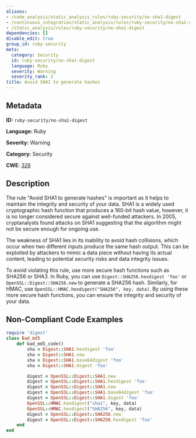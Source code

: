 ```yaml
---
aliases:
- /code_analysis/static_analysis_rules/ruby-security/no-sha1-digest
- /continuous_integration/static_analysis/rules/ruby-security/no-sha1-digest
- /static_analysis/rules/ruby-security/no-sha1-digest
dependencies: []
disable_edit: true
group_id: ruby-security
meta:
  category: Security
  id: ruby-security/no-sha1-digest
  language: Ruby
  severity: Warning
  severity_rank: 2
title: Avoid SHA1 to generate hashes
---
```

<!--  SOURCED FROM https://github.com/DataDog/datadog-static-analyzer-rule-docs -->


## Metadata
**ID:** `ruby-security/no-sha1-digest`

**Language:** Ruby

**Severity:** Warning

**Category:** Security

**CWE**: [328](https://cwe.mitre.org/data/definitions/328.html)

## Description
The rule "Avoid SHA1 to generate hashes" is important as it helps to maintain the integrity and security of your data. SHA1 is a widely used cryptographic hash function that produces a 160-bit hash value, however, it is no longer considered secure against well-funded attackers. In 2005, cryptanalysts found attacks on SHA1 suggesting that the algorithm might not be secure enough for ongoing use. 

The weakness of SHA1 lies in its inability to avoid hash collisions, which occur when two different inputs produce the same hash output. This can be exploited by attackers to mimic a data piece without having its actual content, leading to potential security risks and data integrity issues.

To avoid violating this rule, use more secure hash functions such as SHA256 or SHA3. In Ruby, you can use `Digest::SHA256.hexdigest 'foo'` or `OpenSSL::Digest::SHA256.new` to generate a SHA256 hash. Similarly, for HMAC, use `OpenSSL::HMAC.hexdigest("SHA256", key, data)`. By using these more secure hash functions, you can ensure the integrity and security of your data.

## Non-Compliant Code Examples
```ruby
require 'digest'
class Bad_md5
    def bad_md5_code()
        sha = Digest::SHA1.hexdigest 'foo'
        sha = Digest::SHA1.new
        sha = Digest::SHA1.base64digest 'foo'
        sha = Digest::SHA1.digest 'foo'

        digest = OpenSSL::Digest::SHA1.new
        digest = OpenSSL::Digest::SHA1.hexdigest 'foo'
        digest = OpenSSL::Digest::SHA1.new
        digest = OpenSSL::Digest::SHA1.base64digest 'foo'
        digest = OpenSSL::Digest::SHA1.digest 'foo'
        OpenSSL::HMAC.hexdigest("sha1", key, data)
        OpenSSL::HMAC.hexdigest("SHA256", key, data)
        digest = OpenSSL::Digest::SHA256.new
        digest = OpenSSL::Digest::SHA256.hexdigest 'foo'
    end
end

```
